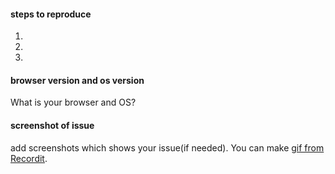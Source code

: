 #### steps to reproduce
1.
2.
3.

#### browser version and os version
What is your browser and OS?

#### screenshot of issue
add screenshots which shows your issue(if needed).
You can make [gif from Recordit](http://www.recordit.co/).
